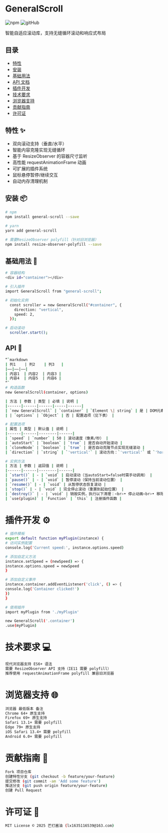 # GeneralScroll

![npm](https://img.shields.io/npm/v/general-scroll)
![gitHub](https://github.com/liuxiang951023/general-scroll)

智能自适应滚动库，支持无缝循环滚动和响应式布局

## 目录

- [特性](#特性-)
- [安装](#安装-)
- [基础用法](#基础用法-)
- [API 文档](#api-文档-)
- [插件开发](#插件开发-)
- [技术要求](#技术要求-)
- [浏览器支持](#浏览器支持-)
- [贡献指南](#贡献指南-)
- [许可证](#许可证-)

## 特性 ✨

- 双向滚动支持（垂直/水平）
- 智能内容克隆实现无缝循环
- 基于 ResizeObserver 的容器尺寸监听
- 高性能 requestAnimationFrame 动画
- 可扩展的插件系统
- 鼠标悬停暂停/继续交互
- 自动内存清理机制

## 安装 📦

```bash
# npm
npm install general-scroll --save

# yarn
yarn add general-scroll

# 需要ResizeObserver polyfill（针对旧浏览器）
npm install resize-observer-polyfill --save

```

## 基础用法 🚀

```bash
# 容器结构
<div id="container"></div>

# 引入插件
import GeneralScroll from "general-scroll";

# 初始化实例
  const scroller = new GeneralScroll("#container", {
    direction: "vertical",
    speed: 2,
  });

# 启动滚动
  scroller.start();

```

## API 📖

```bash
“`markdown
| 列1    | 列2    | 列3   |
|——|——|—–|
| 内容1  | 内容2  | 内容3 |
| 内容4  | 内容5  | 内容6 |
“`
# 构造函数
new GeneralScroll(container, options)

| 方法 | 参数 | 类型 | 必填 | 说明 |
|------|------|------|-----|------|
| `new GeneralScroll` | `container` | `Element \| string` | 是 | DOM元素或CSS选择器字符串 |
| | `options` | `Object` | 否 | 配置选项（见下表） |

# 配置选项
| 属性 | 类型 | 默认值 | 说明 |
|------|------|--------|------|
| `speed` | `number` | 50 | 滚动速度（像素/秒） |
| `autoStart` | `boolean` | `true` | 是否自动开始滚动 |
| `cloneNode` | `boolean` | `true` | 是否自动克隆节点实现无缝滚动 |
| `direction` | `string` | `'vertical'` | 滚动方向：`'vertical'` 或 `'horizontal'` |

# 实例方法
| 方法 | 参数 | 返回值 | 说明 |
|------|------|--------|------|
| `start()` | - | `void` | 启动滚动（当autoStart=false时需手动调用） |
| `pause()` | - | `void` | 暂停滚动（保持当前滚动位置） |
| `resume()` | - | `void` | 从暂停状态恢复滚动 |
| `stop()` | - | `void` | 完全停止滚动（重置到起始位置） |
| `destroy()` | - | `void` | 销毁实例，执行以下清理：<br>• 停止动画<br>• 移除克隆节点<br>• 断开ResizeObserver<br>• 移除事件监听 |
| `use(plugin)` | `Function` | `this` | 注册插件函数 |

```

# 插件开发 ⚙️

```bash
# 插件模板
export default function myPlugin(instance) {
# 访问实例配置
console.log('Current speed:', instance.options.speed)

# 添加自定义方法
instance.setSpeed = (newSpeed) => {
instance.options.speed = newSpeed
}

# 添加自定义事件
instance.container.addEventListener('click', () => {
console.log('Container clicked!')
})
}

# 使用插件
import myPlugin from './myPlugin'

new GeneralScroll('.container')
.use(myPlugin)

```

# 技术要求 💻

```bash
现代浏览器支持 ES6+ 语法
需要 ResizeObserver API 支持（IE11 需要 polyfill）
推荐使用 requestAnimationFrame polyfill 兼容旧浏览器

```

# 浏览器支持 🌐

```bash
浏览器 最低版本 备注
Chrome 64+ 原生支持
Firefox 69+ 原生支持
Safari 13.1+ 需要 polyfill
Edge 79+ 原生支持
iOS Safari 13.4+ 需要 polyfill
Android 6.0+ 需要 polyfill

```

# 贡献指南 👥

```bash
Fork 项目仓库
创建特性分支 (git checkout -b feature/your-feature)
提交修改 (git commit -am 'Add some feature')
推送分支 (git push origin feature/your-feature)
创建 Pull Request

```

# 许可证 📜

```bash
MIT License © 2025 芒打酱油 (lx1635116539@163.com)

```
